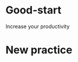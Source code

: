 # Good-start
Increase your productivity

# New practice #

<!-- [Demo](https://hades-corp.github.io/Good-started/ "Start") -->